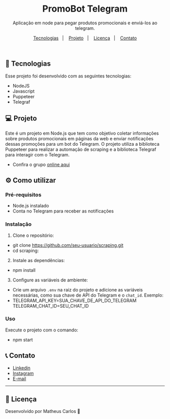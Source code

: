 <h1 align="center"> PromoBot Telegram </h1>

<p align="center">
  Aplicação em node para pegar produtos promocionais e enviá-los ao telegram.  
</p>

<p align="center">
  <a href="#-tecnologias">Tecnologias</a>&nbsp;&nbsp;&nbsp;|&nbsp;&nbsp;&nbsp;
  <a href="#-projeto">Projeto</a>&nbsp;&nbsp;&nbsp;|&nbsp;&nbsp;&nbsp;
  <a href="#-licença">Licença</a>&nbsp;&nbsp;&nbsp;|&nbsp;&nbsp;&nbsp;
  <a href="#-contato">Contato</a>
</p>
<br>

## 🚀 Tecnologias

Esse projeto foi desenvolvido com as seguintes tecnologias:

-   NodeJS 
-   Javascript
-   Puppeteer
-   Telegraf


## 💻 Projeto

Este é um projeto em Node.js que tem como objetivo coletar informações sobre produtos promocionais em páginas da web e enviar notificações dessas promoções para um bot do Telegram. O projeto utiliza a biblioteca Puppeteer para realizar a automação de scraping e a biblioteca Telegraf para interagir com o Telegram.


-   Confira o grupo [online aqui](https://t.me/+cLBbAy3M1LUwNGFh)


## ⚙️ Como utilizar

### Pré-requisitos

- Node.js instalado
- Conta no Telegram para receber as notificações

### Instalação

1. Clone o repositório:
- git clone https://github.com/seu-usuario/scraping.git
- cd scraping:


2. Instale as dependências:
- npm install


3. Configure as variáveis de ambiente:

- Crie um arquivo `.env` na raiz do projeto e adicione as variáveis necessárias, como sua chave de API do Telegram e o `chat_id`. Exemplo:
- TELEGRAM_API_KEY=SUA_CHAVE_DE_API_DO_TELEGRAM
TELEGRAM_CHAT_ID=SEU_CHAT_ID


### Uso

Execute o projeto com o comando:
- npm start



## 📞 Contato

-   [Linkedin](https://www.linkedin.com/in/matheuscarlosf/)
-   [Instagram](https://www.instagram.com/matheuscarlosf/)
-   [E-mail](matheuscarlos16@hotmail.com)

---

## 🔐 Licença

Desenvolvido por Matheus Carlos 👋